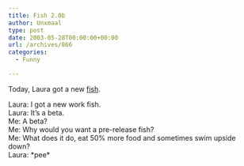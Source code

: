 ```yaml
---
title: Fish 2.0b
author: Unxmaal
type: post
date: 2003-05-28T00:00:00+00:00
url: /archives/866
categories:
  - Funny

---
```

Today, Laura got a new [fish][1].

Laura: I got a new work fish.  
Laura: It&#8217;s a beta.  
Me: A beta?  
Me: Why would you want a pre-release fish?  
Me: What does it do, eat 50% more food and sometimes swim upside down?  
Laura: \*pee\*

 [1]: http://abracapocus.org/archives/006100.html